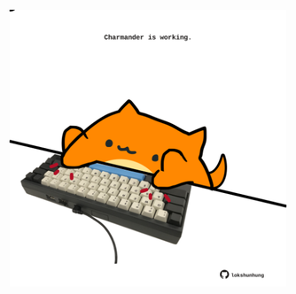 <!-- built at 13/04/2023, 04:00:59 UTC -->
<p align="center">
  <img width="500" height="500" src="./ReadmeImage.svg">
</p>
